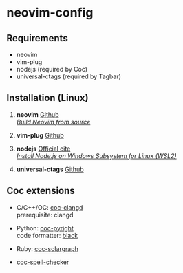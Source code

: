# neovim-config

## Requirements

* neovim
* vim-plug
* nodejs (required by Coc)
* universal-ctags (required by Tagbar)

## Installation (Linux)

1. **neovim**  [Github](https://github.com/neovim/neovim/wiki/Installing-Neovim)  
[_Build Neovim from source_](https://github.com/neovim/neovim/wiki/Building-Neovim)  

2. **vim-plug**  [Github](https://github.com/junegunn/vim-plug)  

3. **nodejs**  [Official cite](https://nodejs.org/en/)  
[_Install Node.js on Windows Subsystem for Linux (WSL2)_](https://learn.microsoft.com/en-us/windows/dev-environment/javascript/nodejs-on-wsl)  

4. **universal-ctags**  [Github](https://github.com/universal-ctags/ctags)

## Coc extensions

* C/C++/OC: [coc-clangd](https://github.com/clangd/coc-clangd)  
  prerequisite: clangd  
  
* Python: [coc-pyright](https://github.com/fannheyward/coc-pyright)  
  code formatter: [black](https://github.com/psf/black)  
  
* Ruby: [coc-solargraph](https://github.com/neoclide/coc-solargraph)  

* [coc-spell-checker](https://github.com/iamcco/coc-spell-checker)  

